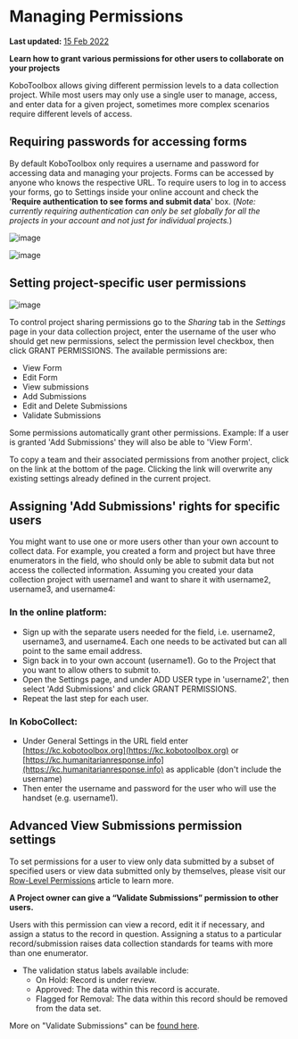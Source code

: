 # Managing Permissions
**Last updated:** <a href="https://github.com/kobotoolbox/docs/blob/511ea4cb3c698a4b45e7c2b4efd1af4e356e811f/source/managing_permissions.md" class="reference">15 Feb 2022</a>

**Learn how to grant various permissions for other users to collaborate on your
projects**

KoboToolbox allows giving different permission levels to a data collection
project. While most users may only use a single user to manage, access, and
enter data for a given project, sometimes more complex scenarios require
different levels of access.

## Requiring passwords for accessing forms

By default KoboToolbox only requires a username and password for accessing data
and managing your projects. Forms can be accessed by anyone who knows the
respective URL. To require users to log in to access your forms, go to Settings
inside your online account and check the '**Require authentication to see forms
and submit data**' box. (_Note: currently requiring authentication can only be
set globally for all the projects in your account and not just for individual
projects._)

![image](/images/managing_permissions/account_settings.jpg)

![image](/images/managing_permissions/user_permissions.jpg)

## Setting project-specific user permissions

![image](/images/managing_permissions/proj_permissions.jpg)

To control project sharing permissions go to the _Sharing_ tab in the _Settings_
page in your data collection project, enter the username of the user who should
get new permissions, select the permission level checkbox, then click GRANT
PERMISSIONS. The available permissions are:

-   View Form
-   Edit Form
-   View submissions
-   Add Submissions
-   Edit and Delete Submissions
-   Validate Submissions

Some permissions automatically grant other permissions. Example: If a user is
granted 'Add Submissions' they will also be able to 'View Form'.

To copy a team and their associated permissions from another project, click on
the link at the bottom of the page. Clicking the link will overwrite any
existing settings already defined in the current project.

## Assigning 'Add Submissions' rights for specific users

You might want to use one or more users other than your own account to collect
data. For example, you created a form and project but have three enumerators in
the field, who should only be able to submit data but not access the collected
information. Assuming you created your data collection project with username1
and want to share it with username2, username3, and username4:

### In the online platform:

-   Sign up with the separate users needed for the field, i.e. username2,
    username3, and username4. Each one needs to be activated but can all point
    to the same email address.
-   Sign back in to your own account (username1). Go to the Project that you
    want to allow others to submit to.
-   Open the Settings page, and under ADD USER type in 'username2', then select
    'Add Submissions' and click GRANT PERMISSIONS.
-   Repeat the last step for each user.

### In KoboCollect:

-   Under General Settings in the URL field enter
    [https://kc.kobotoolbox.org](https://kc.kobotoolbox.org) or
    [https://kc.humanitarianresponse.info](https://kc.humanitarianresponse.info)
    as applicable (don't include the username)
-   Then enter the username and password for the user who will use the handset
    (e.g. username1).

## Advanced View Submissions permission settings

To set permissions for a user to view only data submitted by a subset of
specified users or view data submitted only by themselves, please visit our
[Row-Level Permissions](https://support.kobotoolbox.org/en/articles/3345421-row-level-permissions)
article to learn more.

**A Project owner can give a “Validate Submissions” permission to other users.**

Users with this permission can view a record, edit it if necessary, and assign a
status to the record in question. Assigning a status to a particular
record/submission raises data collection standards for teams with more than one
enumerator.

-   The validation status labels available include:
    -   On Hold: Record is under review.
    -   Approved: The data within this record is accurate.
    -   Flagged for Removal: The data within this record should be removed from
        the data set.

More on "Validate Submissions" can be [found here](record_validation.md).
